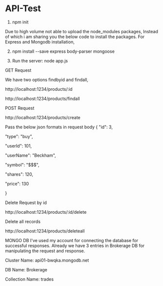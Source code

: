 # API-Test

1. npm init

 
Due to high volume not able to upload the node_modules packages, Instead of which i am sharing you the below code to install the packages.
For Express and Mongodb installation,

2. npm install --save express body-parser mongoose

3. Run the server: node app.js


GET Request

We have two options findbyid and findall,

http://localhost:1234/products/:id

http://localhost:1234/products/findall


POST Request

http://localhost:1234/products/create


Pass the below json formats in request body 
{
"id": 3,

"type": "buy",

"userId": 101,

"userName": "Beckham",

"symbol": "$$$",

"shares": 120,

"price": 130

}


Delete Request by id

http://localhost:1234/products/:id/delete


Delete all records


http://localhost:1234/products/deleteall


MONGO DB
I've used my account for connecting the database for successful responses.
Already we have 3 entries in Brokerage DB for manipulating the request and response.

Cluster Name: api01-bwqka.mongodb.net

DB Name: Brokerage

Collection Name: trades

